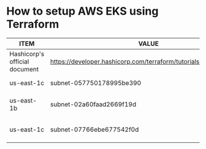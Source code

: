 # How to setup AWS EKS using Terraform

| ITEM | VALUE | NOTES |
|---|---|---|
Hashicorp's official document | https://developer.hashicorp.com/terraform/tutorials/kubernetes/eks | |
us-east-1c | subnet-057750178995be390 | web-access-c |
us-east-1b | subnet-02a60faad2669f19d | web-processing-b |
us-east-1c | subnet-07766ebe677542f0d | web-processing-c |
